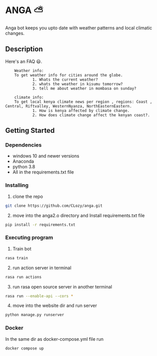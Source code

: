 # ANGA ⛅

Anga bot keeps you upto date with weather patterns and local climatic changes.

## Description

Here's an FAQ 😃. 

        Weather info: 
        To get weather info for cities around the globe.  
                1. Whats the current weather? 
                2. whats the weather in kisumu tomorrow? 
                3. tell me about weather in mombasa on sunday? 

        climate info: 
        To get local kenya climate news per region , regions: Coast , Central, Riftvalley, WesternNyanza, NorthEasternEastern. 
                1. How is kenya affected by climate change. 
                2. How does climate change affect the kenyan coast?.

## Getting Started

### Dependencies

* windows 10 and newer versions 
* Anaconda
* python 3.8
* All in the requirements.txt file

### Installing 

1. clone the repo

```Bash
git clone https://github.com/CLozy/anga.git
```

2. move into the anga2.o directory and Install requirements.txt file

```Bash
pip install -r requirements.txt
```

### Executing program

1. Train bot

```Bash
rasa train
```
2. run action server in terminal

```Bash
rasa run actions
```
3. run rasa open source server in another terminal

```Bash
rasa run --enable-api --cors *
```
4. move into the website dir and run server

```Bash
python manage.py runserver
```

### Docker

In the same dir as docker-compose.yml file run 

```Bash
docker compose up
```



